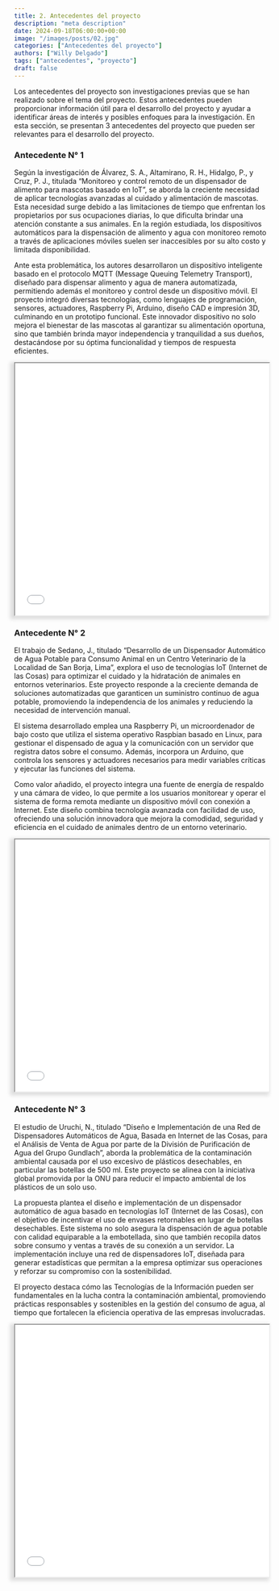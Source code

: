 ```yaml
---
title: 2. Antecedentes del proyecto
description: "meta description"
date: 2024-09-18T06:00:00+00:00
image: "/images/posts/02.jpg"
categories: ["Antecedentes del proyecto"]
authors: ["Willy Delgado"]
tags: ["antecedentes", "proyecto"]
draft: false
---
```


Los antecedentes del proyecto son investigaciones previas que se han realizado sobre el tema del proyecto. Estos antecedentes pueden proporcionar información útil para el desarrollo del proyecto y ayudar a identificar áreas de interés y posibles enfoques para la investigación. En esta sección, se presentan 3 antecedentes del proyecto que pueden ser relevantes para el desarrollo del proyecto.

### Antecedente N° 1

Según la investigación de Álvarez, S. A., Altamirano, R. H., Hidalgo, P., y Cruz, P. J., titulada “Monitoreo y control remoto de un dispensador de alimento para mascotas basado en IoT”, se aborda la creciente necesidad de aplicar tecnologías avanzadas al cuidado y alimentación de mascotas. Esta necesidad surge debido a las limitaciones de tiempo que enfrentan los propietarios por sus ocupaciones diarias, lo que dificulta brindar una atención constante a sus animales. En la región estudiada, los dispositivos automáticos para la dispensación de alimento y agua con monitoreo remoto a través de aplicaciones móviles suelen ser inaccesibles por su alto costo y limitada disponibilidad.

Ante esta problemática, los autores desarrollaron un dispositivo inteligente basado en el protocolo MQTT (Message Queuing Telemetry Transport), diseñado para dispensar alimento y agua de manera automatizada, permitiendo además el monitoreo y control desde un dispositivo móvil. El proyecto integró diversas tecnologías, como lenguajes de programación, sensores, actuadores, Raspberry Pi, Arduino, diseño CAD e impresión 3D, culminando en un prototipo funcional. Este innovador dispositivo no solo mejora el bienestar de las mascotas al garantizar su alimentación oportuna, sino que también brinda mayor independencia y tranquilidad a sus dueños, destacándose por su óptima funcionalidad y tiempos de respuesta eficientes.

<iframe class="pdf" src="/files/antecedente-1.pdf" width="100%" height="500px" style="box-shadow: -5px 3px 7px 3px rgba(222,222,222,1);"></iframe>

### Antecedente N° 2

El trabajo de Sedano, J., titulado “Desarrollo de un Dispensador Automático de Agua Potable para Consumo Animal en un Centro Veterinario de la Localidad de San Borja, Lima”, explora el uso de tecnologías IoT (Internet de las Cosas) para optimizar el cuidado y la hidratación de animales en entornos veterinarios. Este proyecto responde a la creciente demanda de soluciones automatizadas que garanticen un suministro continuo de agua potable, promoviendo la independencia de los animales y reduciendo la necesidad de intervención manual.

El sistema desarrollado emplea una Raspberry Pi, un microordenador de bajo costo que utiliza el sistema operativo Raspbian basado en Linux, para gestionar el dispensado de agua y la comunicación con un servidor que registra datos sobre el consumo. Además, incorpora un Arduino, que controla los sensores y actuadores necesarios para medir variables críticas y ejecutar las funciones del sistema.

Como valor añadido, el proyecto integra una fuente de energía de respaldo y una cámara de video, lo que permite a los usuarios monitorear y operar el sistema de forma remota mediante un dispositivo móvil con conexión a Internet. Este diseño combina tecnología avanzada con facilidad de uso, ofreciendo una solución innovadora que mejora la comodidad, seguridad y eficiencia en el cuidado de animales dentro de un entorno veterinario.

<iframe class="pdf" src="/files/antecedente-2.pdf" width="100%" height="500px" style="box-shadow: -5px 3px 7px 3px rgba(222,222,222,1);"></iframe>

### Antecedente N° 3

El estudio de Uruchi, N., titulado “Diseño e Implementación de una Red de Dispensadores Automáticos de Agua, Basada en Internet de las Cosas, para el Análisis de Venta de Agua por parte de la División de Purificación de Agua del Grupo Gundlach”, aborda la problemática de la contaminación ambiental causada por el uso excesivo de plásticos desechables, en particular las botellas de 500 ml. Este proyecto se alinea con la iniciativa global promovida por la ONU para reducir el impacto ambiental de los plásticos de un solo uso.

La propuesta plantea el diseño e implementación de un dispensador automático de agua basado en tecnologías IoT (Internet de las Cosas), con el objetivo de incentivar el uso de envases retornables en lugar de botellas desechables. Este sistema no solo asegura la dispensación de agua potable con calidad equiparable a la embotellada, sino que también recopila datos sobre consumo y ventas a través de su conexión a un servidor. La implementación incluye una red de dispensadores IoT, diseñada para generar estadísticas que permitan a la empresa optimizar sus operaciones y reforzar su compromiso con la sostenibilidad.

El proyecto destaca cómo las Tecnologías de la Información pueden ser fundamentales en la lucha contra la contaminación ambiental, promoviendo prácticas responsables y sostenibles en la gestión del consumo de agua, al tiempo que fortalecen la eficiencia operativa de las empresas involucradas.

<iframe class="pdf" src="/files/antecedente-3.pdf" width="100%" height="500px" style="box-shadow: -5px 3px 7px 3px rgba(222,222,222,1);"></iframe>